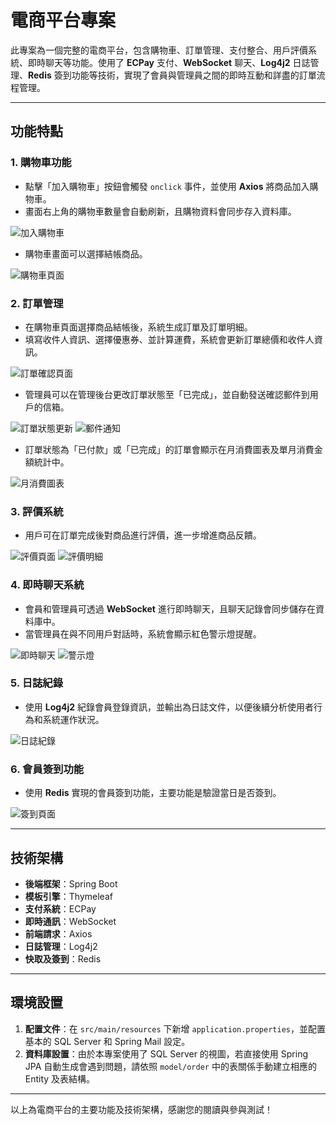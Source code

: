 # 電商平台專案

此專案為一個完整的電商平台，包含購物車、訂單管理、支付整合、用戶評價系統、即時聊天等功能。使用了 **ECPay** 支付、**WebSocket** 聊天、**Log4j2** 日誌管理、**Redis** 簽到功能等技術，實現了會員與管理員之間的即時互動和詳盡的訂單流程管理。

---

## 功能特點

### 1. 購物車功能
- 點擊「加入購物車」按鈕會觸發 `onclick` 事件，並使用 **Axios** 將商品加入購物車。
- 畫面右上角的購物車數量會自動刷新，且購物資料會同步存入資料庫。

![加入購物車](https://github.com/user-attachments/assets/57edaace-31d5-458e-85b7-ebf71d294e5e)

- 購物車畫面可以選擇結帳商品。

![購物車頁面](https://github.com/user-attachments/assets/93a2cda1-5f36-4888-8bea-1eba8c658f35)

### 2. 訂單管理
- 在購物車頁面選擇商品結帳後，系統生成訂單及訂單明細。
- 填寫收件人資訊、選擇優惠券、並計算運費，系統會更新訂單總價和收件人資訊。

![訂單確認頁面](https://github.com/user-attachments/assets/4dda947f-e068-49d3-8f47-5368bb0c51d0)

- 管理員可以在管理後台更改訂單狀態至「已完成」，並自動發送確認郵件到用戶的信箱。

![訂單狀態更新](https://github.com/user-attachments/assets/75f4eaf4-6a81-4cb2-af6d-6a4f24cb0636)
![郵件通知](https://github.com/user-attachments/assets/9be19f1c-7f57-4503-bf46-968f14b0e901)

- 訂單狀態為「已付款」或「已完成」的訂單會顯示在月消費圖表及單月消費金額統計中。

![月消費圖表](https://github.com/user-attachments/assets/ee391a83-cd3d-4e6e-9ef5-885ccab5f5d8)

### 3. 評價系統
- 用戶可在訂單完成後對商品進行評價，進一步增進商品反饋。
  
![評價頁面](https://github.com/user-attachments/assets/017d6945-a182-4cbc-b462-c0ac36b2f2f2)
![評價明細](https://github.com/user-attachments/assets/a143c57c-e070-4c59-820b-dec632ef3afd)

### 4. 即時聊天系統
- 會員和管理員可透過 **WebSocket** 進行即時聊天，且聊天記錄會同步儲存在資料庫中。
- 當管理員在與不同用戶對話時，系統會顯示紅色警示燈提醒。

![即時聊天](https://github.com/user-attachments/assets/e36e61e5-6c42-41a7-b000-6b4cc151b93e)
![警示燈](https://github.com/user-attachments/assets/ad2fe7c3-1485-4e45-a6f1-50c7296d404a)

### 5. 日誌紀錄
- 使用 **Log4j2** 紀錄會員登錄資訊，並輸出為日誌文件，以便後續分析使用者行為和系統運作狀況。

![日誌紀錄](https://github.com/user-attachments/assets/ea7f2db2-c463-4e69-b924-a1cf7c64571e)

### 6. 會員簽到功能
- 使用 **Redis** 實現的會員簽到功能，主要功能是驗證當日是否簽到。

![簽到頁面](https://github.com/user-attachments/assets/92c2ea72-34ca-40ad-8d01-f57899104996)

---

## 技術架構

- **後端框架**：Spring Boot
- **模板引擎**：Thymeleaf
- **支付系統**：ECPay
- **即時通訊**：WebSocket
- **前端請求**：Axios
- **日誌管理**：Log4j2
- **快取及簽到**：Redis

---

## 環境設置

1. **配置文件**：在 `src/main/resources` 下新增 `application.properties`，並配置基本的 SQL Server 和 Spring Mail 設定。
2. **資料庫設置**：由於本專案使用了 SQL Server 的視圖，若直接使用 Spring JPA 自動生成會遇到問題，請依照 `model/order` 中的表關係手動建立相應的 Entity 及表結構。
   
---

以上為電商平台的主要功能及技術架構，感謝您的閱讀與參與測試！
